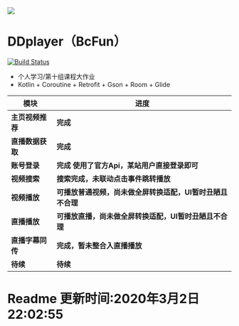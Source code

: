 ![](https://github.com/a747368836/DDPlayer2/blob/master/images/logo.png)
# DDplayer（BcFun）
[![Build Status](https://travis-ci.org/a747368836/DDPlayer2.svg?branch=master)](https://travis-ci.org/a747368836/DDPlayer2)
- 个人学习/第十组课程大作业
- Kotlin + Coroutine + Retrofit + Gson + Room + Glide
  
模块 | 进度
-------- | ---
**主页视频推荐**|**完成**  
**直播数据获取**|**完成**
**账号登录**|**完成 使用了官方Api，某站用户直接登录即可**
**视频搜索**|**搜索完成，未联动点击事件跳转播放**
**视频播放**|**可播放普通视频，尚未做全屏转换适配，UI暂时丑陋且不合理**
**直播播放**|**可播放直播，尚未做全屏转换适配，UI暂时丑陋且不合理**
**直播字幕同传**|**完成，暂未整合入直播播放**
**待续**|**待续**

# Readme 更新时间:2020年3月2日22:02:55